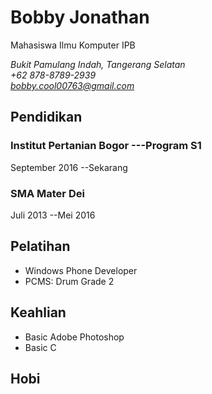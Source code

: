 # Bobby Jonathan
Mahasiswa Ilmu Komputer IPB

*Bukit Pamulang Indah, Tangerang Selatan*\
*+62 878-8789-2939*\
*<bobby.cool00763@gmail.com>*

## Pendidikan

### Institut Pertanian Bogor ---Program S1

September 2016 --Sekarang

### SMA Mater Dei

Juli 2013 --Mei 2016

## Pelatihan

- Windows Phone Developer
- PCMS: Drum Grade 2

## Keahlian

- Basic Adobe Photoshop
- Basic C

## Hobi


